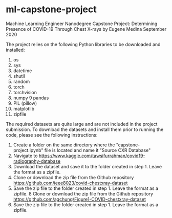 # ml-capstone-project
Machine Learning Engineer Nanodegree
Capstone Project:
Determining Presence of COVID-19 Through Chest X-rays
by Eugene Medina
September 2020

The project relies on the following Python libraries to be downloaded and installed:
1. os
2. sys
3. datetime
4. shutil
5. random
6. torch
7. torchvision
8. numpy
9  pandas
10. PIL (pillow)
11. matplotlib
12. zipfile

The required datasets are quite large and are not included in the project submission.
To download the datasets and install them prior to running the code, please see the following instructions:

1. Create a folder on the same directory where the "capstone-project.ipynb" file is located and name it "Source CXR Database"
2. Navigate to https://www.kaggle.com/tawsifurrahman/covid19-radiography-database
3. Download the dataset and save it to the folder created in step 1. Leave the format as a zipfile.
6. Clone or download the zip file from the Github repository https://github.com/ieee8023/covid-chestxray-dataset
7. Save the zip file to the folder created in step 1. Leave the format as a zipfile.
8 Clone or download the zip file from the Github repository https://github.com/agchung/Figure1-COVID-chestxray-dataset
9. Save the zip file to the folder created in step 1. Leave the format as a zipfile.
